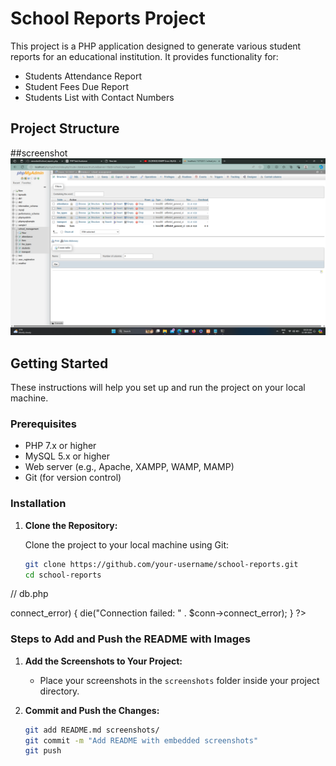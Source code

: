 # School Reports Project

This project is a PHP application designed to generate various student reports for an educational institution. It provides functionality for:

- Students Attendance Report
- Student Fees Due Report
- Students List with Contact Numbers

## Project Structure

##screenshot
![App Screenshot](/Screenshot_1.png)
## Getting Started

These instructions will help you set up and run the project on your local machine.

### Prerequisites

- PHP 7.x or higher
- MySQL 5.x or higher
- Web server (e.g., Apache, XAMPP, WAMP, MAMP)
- Git (for version control)

### Installation

1. **Clone the Repository:**

   Clone the project to your local machine using Git:

   ```bash
   git clone https://github.com/your-username/school-reports.git
   cd school-reports
// db.php
<?php
$servername = "localhost";
$username = "root";
$password = "";
$dbname = "school_management";

$conn = new mysqli($servername, $username, $password, $dbname);

if ($conn->connect_error) {
    die("Connection failed: " . $conn->connect_error);
}
?>


### Steps to Add and Push the README with Images

1. **Add the Screenshots to Your Project:**
   - Place your screenshots in the `screenshots` folder inside your project directory.

2. **Commit and Push the Changes:**

   ```bash
   git add README.md screenshots/
   git commit -m "Add README with embedded screenshots"
   git push
